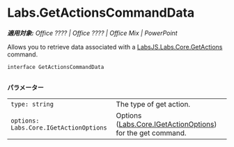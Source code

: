 
# Labs.GetActionsCommandData

 _**適用対象:** Office ???? | Office ???? | Office Mix | PowerPoint_

Allows you to retrieve data associated with a [LabsJS.Labs.Core.GetActions](../../reference/office-mix/labsjs.labs.core.getactions.md) command.

```
interface GetActionsCommandData
```


## 

 **パラメーター**


|||
|:-----|:-----|
| `type: string`|The type of get action.|
| `options: Labs.Core.IGetActionOptions`|Options ([Labs.Core.IGetActionOptions](../../reference/office-mix/labs.core.igetactionoptions.md)) for the get command.|

